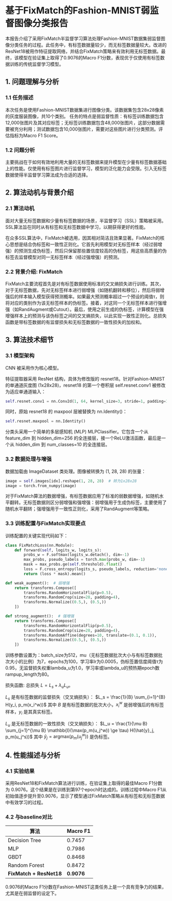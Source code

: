 # 基于FixMatch的Fashion-MNIST弱监督图像分类报告

本报告介绍了采用FixMatch半监督学习算法处理Fashion-MNIST数据集弱监督图像分类任务的过程。此任务中，有标签数据量较少，而无标签数据量较大。改进的ResNet18被用作特征提取网络，并结合FixMatch策略来有效利用无标签数据。最终，该模型在验证集上取得了0.9076的Macro F1分数，表现优于仅使用有标签数据训练的传统监督学习模型。

## 1. 问题理解与分析

### 1.1 任务描述
本次任务是使用Fashion-MNIST数据集进行图像分类。该数据集包含28x28像素的灰度服装图像，共10个类别。
任务的特点是弱监督性质：有标签训练数据包含12,000张图片及其对应标签；无标签训练数据包含48,000张图片，这部分数据需要被充分利用；测试数据包含10,000张图片，需要对这些图片进行分类预测。评估指标为Macro F1 Score。

### 1.2 问题分析
主要挑战在于如何有效地利用大量的无标签数据来提升模型在少量有标签数据基础上的性能。仅使用有标签图片进行监督学习，模型的泛化能力会受限。引入无标签数据使得半监督学习算法成为合适的选择。

## 2. 算法动机与背景介绍

### 2.1 算法动机
面对大量无标签数据和少量有标签数据的场景，半监督学习（SSL）策略被采用。SSL算法旨在同时从有标签和无标签数据中学习，以期获得更好的性能。

在众多SSL算法中，FixMatch被选用，因其相对简洁且效果显著。FixMatch的核心思想是结合伪标签和一致性正则化。它首先利用模型对无标签样本（经过弱增强）的预测生成伪标签，然后只保留那些置信度较高的伪标签，用这些高质量的伪标签去监督模型对同一无标签样本（经过强增强）的预测。

### 2.2 背景介绍: FixMatch
FixMatch主要流程首先是对有标签数据使用标准的交叉熵损失进行训练。其次，对于无标签数据，先对无标签样本进行弱增强（如随机翻转和移位），然后将弱增强后的样本输入模型获得预测概率。如果最大预测概率超过一个预设的阈值τ，则将对应的类别作为该无标签样本的伪标签。接着，对这同一个无标签样本进行强增强（如RandAugment或Cutout）。最后，使用之前生成的伪标签，计算模型在强增强样本上的预测与该伪标签之间的交叉熵损失，以此实现一致性正则化。总损失函数是带标签数据的有监督损失和无标签数据的一致性损失的加权和。

## 3. 算法技术细节

### 3.1 模型架构
CNN 被采用作为核心模型。

特征提取器采用 ResNet 结构，具体为修改版的 resnet18。针对Fashion-MNIST的单通道灰度图 (1x28x28)，resnet18 的第一个卷积层 self.resnet.conv1 被修改为适应单通道输入：
```python
self.resnet.conv1 = nn.Conv2d(1, 64, kernel_size=3, stride=1, padding=1, bias=False)
```
同时，原始 resnet18 的 maxpool 层被替换为 nn.Identity()：
```python
self.resnet.maxpool = nn.Identity()
```

分类头采用一个简单的多层感知机 (MLP) MLPClassifier。它包含一个从 feature_dim 到 hidden_dim=256 的全连接层，接一个ReLU激活函数，最后是一个从 hidden_dim 到 num_classes=10 的全连接层。

### 3.2 数据处理与增强
数据加载由 ImageDataset 类处理。图像被转换为 (1, 28, 28) 的张量：
```python
image = self.images[idx].reshape(1, 28, 28)  # 转为1x28x28
image = torch.from_numpy(image)
```
对于FixMatch算法的数据增强，有标签数据应用了标准的弱数据增强，如随机水平翻转。无标签数据则区分弱增强和强增强：弱增强用于生成伪标签，主要使用了随机水平翻转；强增强用于一致性正则化，采用了RandAugment等策略。

### 3.3 训练配置与FixMatch实现要点
训练配置的关键实现代码如下：
```python
class FixMatchLoss(nn.Module):
    def forward(self, logits_w, logits_s):
        probs_w = F.softmax(logits_w.detach(), dim=-1)
        max_probs, pseudo_labels = torch.max(probs_w, dim=-1)
        mask = max_probs.ge(self.threshold).float()
        loss = F.cross_entropy(logits_s, pseudo_labels, reduction='none')
        return (loss * mask).mean()

def weak_augment():  # 弱增强
    return transforms.Compose([
        transforms.RandomHorizontalFlip(p=0.5),
        transforms.RandomCrop(size=28, padding=4),
        transforms.Normalize((0.5,), (0.5,))
    ])

def strong_augment():  # 强增强
    return transforms.Compose([
        transforms.RandomHorizontalFlip(p=0.5),
        transforms.RandomCrop(size=28, padding=4),
        transforms.RandomAffine(degrees=10, translate=(0.1, 0.1)),
        transforms.Normalize((0.5,), (0.5,))
    ])
```
训练参数设置为：batch_size为512，mu（无标签数据批次大小与有标签数据批次大小的比例）为7，epochs为100，学习率lr为0.0005，伪标签置信度阈值τ为0.95，无监督损失权重lambda_u为1.0，学习率或lambda_u的预热期epoch数rampup_length为80。

损失函数:
总损失 $L = L_s + \lambda_u L_u$。

$L_s$ 是有标签数据的监督损失（交叉熵损失）：
$L_s = \frac{1}{B} \sum_{i=1}^{B} H(y_i, p_m(x_i^w))$
其中 $B$ 是有标签数据的批次大小，$x_i^w$ 是弱增强后的有标签样本，$y_i$ 是其真实标签。

$L_u$ 是无标签数据的一致性损失（交叉熵损失）：
$L_u = \frac{1}{\mu B} \sum_{j=1}^{\mu B} \mathbb{I}(\max(p_m(u_j^w)) \ge \tau) H(\hat{y}_j, p_m(u_j^s))$
其中 $\hat{y}_j = \text{argmax}(p_m(u_j^w))$ 是伪标签。



## 4. 性能描述与分析

### 4.1 实验结果
采用ResNet18和FixMatch算法进行训练，在验证集上取得的最佳Macro F1分数为 0.9076。这个结果是在训练到第97个epoch时达成的。训练过程中Macro F1从初始值逐步提升至0.9076，显示了模型通过FixMatch策略从有标签和无标签数据中有效学习的过程。

### 4.2 与baseline对比

| 算法                |  Macro F1 |
|---------------------|--------------------------------|
| Decision Tree       | 0.7457                         |
| MLP                 | 0.7986                         |
| GBDT                | 0.8468                         |
| Random Forest       | 0.8472                         |
| **FixMatch + ResNet18** | **0.9076**                         |

0.9076的Macro F1分数在Fashion-MNIST这类任务上是一个具有竞争力的结果，尤其是在弱监督的设定下。

